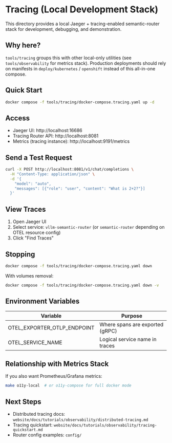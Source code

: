 # Tracing (Local Development Stack)

This directory provides a local Jaeger + tracing-enabled semantic-router stack for development, debugging, and demonstration.

## Why here?
`tools/tracing` groups this with other local-only utilities (see `tools/observability` for metrics stack). Production deployments should rely on manifests in `deploy/kubernetes` / `openshift` instead of this all-in-one compose.

## Quick Start

```bash
docker compose -f tools/tracing/docker-compose.tracing.yaml up -d
```

## Access

- Jaeger UI: http://localhost:16686
- Tracing Router API: http://localhost:8081
- Metrics (tracing instance): http://localhost:9191/metrics

## Send a Test Request

```bash
curl -X POST http://localhost:8081/v1/chat/completions \
  -H "Content-Type: application/json" \
  -d '{
    "model": "auto",
    "messages": [{"role": "user", "content": "What is 2+2?"}]
  }'
```

## View Traces

1. Open Jaeger UI
2. Select service: `vllm-semantic-router` (or `semantic-router` depending on OTEL resource config)
3. Click "Find Traces"

## Stopping

```bash
docker compose -f tools/tracing/docker-compose.tracing.yaml down
```

With volumes removal:

```bash
docker compose -f tools/tracing/docker-compose.tracing.yaml down -v
```

## Environment Variables

| Variable | Purpose |
|----------|---------|
| OTEL_EXPORTER_OTLP_ENDPOINT | Where spans are exported (gRPC) |
| OTEL_SERVICE_NAME | Logical service name in traces |

## Relationship with Metrics Stack
If you also want Prometheus/Grafana metrics:

```bash
make o11y-local  # or o11y-compose for full docker mode
```

## Next Steps

- Distributed tracing docs: `website/docs/tutorials/observability/distributed-tracing.md`
- Tracing quickstart: `website/docs/tutorials/observability/tracing-quickstart.md`
- Router config examples: `config/`

